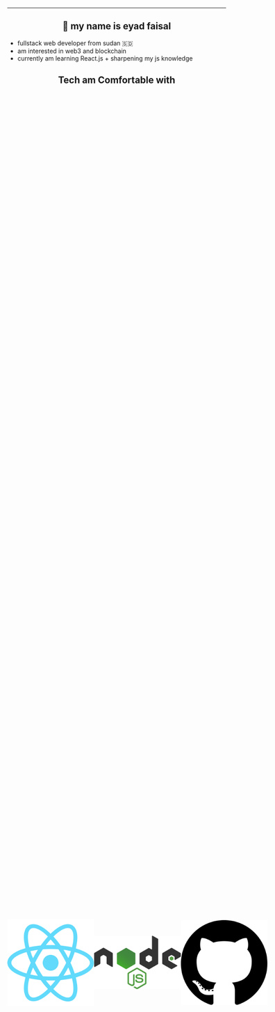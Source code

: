 ----------
<h2 align="center">🤝 my name is eyad faisal</h2>

- fullstack web developer from sudan 🇸🇩
- am interested in web3 and blockchain
- currently am learning React.js + sharpening my js knowledge


<h2 align="center">Tech am Comfortable with</h2>
<div style="width:100vw ; height :100vh ;display: flex; align-items: center;" >
    <img src="react.png" width="200" title="React.js">
    <img src="node.png" width="200" title="node.js">
    <img src="github.png" width="200" title="github">
</div>

